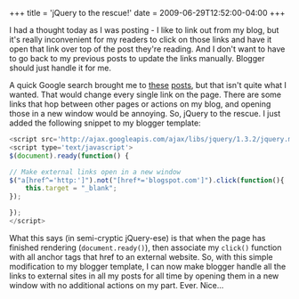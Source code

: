 +++
title = 'jQuery to the rescue!'
date = 2009-06-29T12:52:00-04:00
+++

I had a thought today as I was posting - I like to link out from my blog, but it's really inconvenient for my readers to click on those links and have it open that link over top of the post they're reading. And I don't want to have to go back to my previous posts to update the links manually. Blogger should just handle it for me.

A quick Google search brought me to [these](http://blogging.nitecruzr.net/2009/02/make-links-open-in-new-window.html) [posts](http://blogging.nitecruzr.net/2008/02/make-all-links-open-in-new-window.html), but that isn't quite what I wanted. That would change every single link on the page. There are some links that hop between other pages or actions on my blog, and opening those in a new window would be annoying. So, jQuery to the rescue. I just added the following snippet to my blogger template:

```js
<script src='http://ajax.googleapis.com/ajax/libs/jquery/1.3.2/jquery.min.js' type='text/javascript'/>
<script type='text/javascript'>
$(document).ready(function() {

// Make external links open in a new window
$("a[href^='http:']").not("[href*='blogspot.com']").click(function(){
    this.target = "_blank";
});

});
</script>
```

What this says (in semi-cryptic jQuery-ese) is that when the page has finished rendering (`document.ready()`), then associate my `click()` function with all anchor tags that href to an external website. So, with this simple modification to my blogger template, I can now make blogger handle all the links to external sites in all my posts for all time by opening them in a new window with no additional actions on my part. Ever. Nice...
